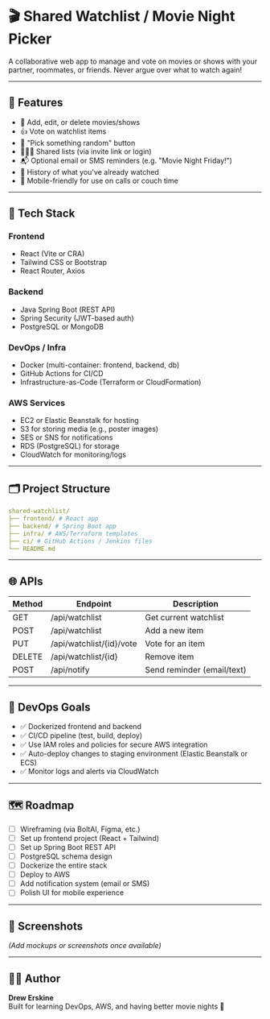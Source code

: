 # 🎬 Shared Watchlist / Movie Night Picker

A collaborative web app to manage and vote on movies or shows with your partner, roommates, or friends. Never argue over what to watch again!

---

## 🚀 Features

- 📝 Add, edit, or delete movies/shows
- 👍 Vote on watchlist items
- 🔀 "Pick something random" button
- 🧑‍🤝‍🧑 Shared lists (via invite link or login)
- 📬 Optional email or SMS reminders (e.g. "Movie Night Friday!")
- 🧾 History of what you've already watched
- 📱 Mobile-friendly for use on calls or couch time

---

## 🧰 Tech Stack

### Frontend
- React (Vite or CRA)
- Tailwind CSS or Bootstrap
- React Router, Axios

### Backend
- Java Spring Boot (REST API)
- Spring Security (JWT-based auth)
- PostgreSQL or MongoDB

### DevOps / Infra
- Docker (multi-container: frontend, backend, db)
- GitHub Actions for CI/CD
- Infrastructure-as-Code (Terraform or CloudFormation)

### AWS Services
- EC2 or Elastic Beanstalk for hosting
- S3 for storing media (e.g., poster images)
- SES or SNS for notifications
- RDS (PostgreSQL) for storage
- CloudWatch for monitoring/logs

---

## 🗂️ Project Structure

```yaml
shared-watchlist/
├── frontend/ # React app
├── backend/ # Spring Boot app
├── infra/ # AWS/Terraform templates
├── ci/ # GitHub Actions / Jenkins files
└── README.md
```

---

## 🌐 APIs

| Method | Endpoint | Description |
|--------|----------|-------------|
| GET    | /api/watchlist | Get current watchlist |
| POST   | /api/watchlist | Add a new item |
| PUT    | /api/watchlist/{id}/vote | Vote for an item |
| DELETE | /api/watchlist/{id} | Remove item |
| POST   | /api/notify | Send reminder (email/text) |

---

## 🧪 DevOps Goals

- ✅ Dockerized frontend and backend
- ✅ CI/CD pipeline (test, build, deploy)
- ✅ Use IAM roles and policies for secure AWS integration
- ✅ Auto-deploy changes to staging environment (Elastic Beanstalk or ECS)
- ✅ Monitor logs and alerts via CloudWatch

---

## 🗺️ Roadmap

- [ ] Wireframing (via BoltAI, Figma, etc.)
- [ ] Set up frontend project (React + Tailwind)
- [ ] Set up Spring Boot REST API
- [ ] PostgreSQL schema design
- [ ] Dockerize the entire stack
- [ ] Deploy to AWS
- [ ] Add notification system (email or SMS)
- [ ] Polish UI for mobile experience

---

## 📸 Screenshots

_(Add mockups or screenshots once available)_

---

## 🙋‍♂️ Author

**Drew Erskine**  
Built for learning DevOps, AWS, and having better movie nights 🍿
